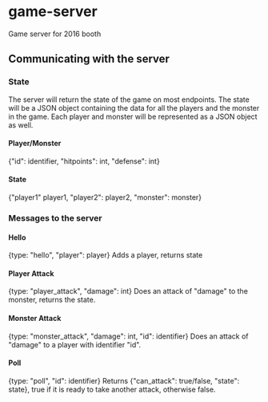 # game-server
Game server for 2016 booth


## Communicating with the server
### State
The server will return the state of the game on most endpoints. The state will be a JSON object containing the data for all the players and the monster in the game. Each player and monster will be represented as a JSON object as well.

#### Player/Monster
{"id": identifier, "hitpoints": int, "defense": int}

#### State
{"player1" player1, "player2": player2, "monster": monster}

### Messages to the server
#### Hello
{type: "hello", "player": player}
Adds a player, returns state

#### Player Attack
{type: "player_attack", "damage": int}
Does an attack of "damage" to the monster, returns the state.

#### Monster Attack
{type: "monster_attack", "damage": int, "id": identifier}
Does an attack of "damage" to a player with identifier "id".

#### Poll
{type: "poll", "id": identifier}
Returns {"can_attack": true/false, "state": state}, true if it is ready to take another attack, otherwise false.
